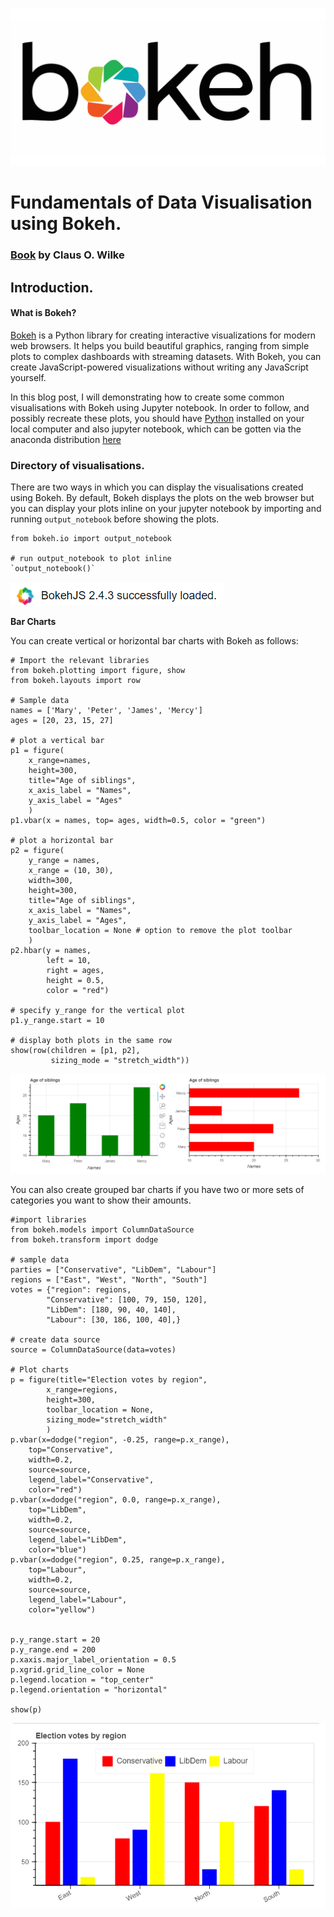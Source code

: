 ![Bokeh](bokeh.png)

# Fundamentals of Data Visualisation using Bokeh.

### [Book](https://clauswilke.com/dataviz/index.html) by Claus O. Wilke

## Introduction.

#### What is Bokeh?

[Bokeh](https://docs.bokeh.org/en/latest/index.html) is a Python library for creating interactive visualizations for modern web browsers. It helps you build beautiful graphics, ranging from simple plots to complex dashboards with streaming datasets. With Bokeh, you can create JavaScript-powered visualizations without writing any JavaScript yourself.

In this blog post, I will demonstrating how to create some common visualisations with Bokeh using Jupyter notebook. In order to follow, and possibly recreate these plots, you should have [Python](https://www.python.org) installed on your local computer and also jupyter notebook, which can be gotten via the anaconda distribution [here](https://www.anaconda.org)

### Directory of visualisations.

There are two ways in which you can display the visualisations created using Bokeh. By default, Bokeh displays the plots on the web browser but you can display your plots inline on your jupyter notebook by importing and running `output_notebook` before showing the plots.


    from bokeh.io import output_notebook
    
    # run output_notebook to plot inline
    `output_notebook()`

![output](bokeh_loaded.png)
    
 **Bar Charts**

You can create vertical or horizontal bar charts with Bokeh as follows:


    # Import the relevant libraries
    from bokeh.plotting import figure, show
    from bokeh.layouts import row

    # Sample data
    names = ['Mary', 'Peter', 'James', 'Mercy']
    ages = [20, 23, 15, 27]
    
    # plot a vertical bar
    p1 = figure(
        x_range=names,
        height=300,
        title="Age of siblings",
        x_axis_label = "Names",
        y_axis_label = "Ages"
        )
    p1.vbar(x = names, top= ages, width=0.5, color = "green")

    # plot a horizontal bar
    p2 = figure(
        y_range = names,
        x_range = (10, 30),
        width=300,
        height=300,
        title="Age of siblings",
        x_axis_label = "Names",
        y_axis_label = "Ages",
        toolbar_location = None # option to remove the plot toolbar
        )
    p2.hbar(y = names,
            left = 10,
            right = ages,
            height = 0.5,
            color = "red")

    # specify y_range for the vertical plot
    p1.y_range.start = 10

    # display both plots in the same row
    show(row(children = [p1, p2], 
             sizing_mode = "stretch_width"))


![bars](bar.png "Horizontal and vertical bars.")

You can also create grouped bar charts if you have two or more sets of categories you want to show their amounts.

    #import libraries
    from bokeh.models import ColumnDataSource
    from bokeh.transform import dodge

    # sample data
    parties = ["Conservative", "LibDem", "Labour"]
    regions = ["East", "West", "North", "South"]
    votes = {"region": regions,
            "Conservative": [100, 79, 150, 120],
            "LibDem": [180, 90, 40, 140],
            "Labour": [30, 186, 100, 40],}

    # create data source
    source = ColumnDataSource(data=votes)

    # Plot charts
    p = figure(title="Election votes by region",
            x_range=regions,
            height=300,
            toolbar_location = None,
            sizing_mode="stretch_width"
            )
    p.vbar(x=dodge("region", -0.25, range=p.x_range),
        top="Conservative",
        width=0.2,
        source=source,
        legend_label="Conservative",
        color="red")
    p.vbar(x=dodge("region", 0.0, range=p.x_range),
        top="LibDem",
        width=0.2,
        source=source,
        legend_label="LibDem",
        color="blue")
    p.vbar(x=dodge("region", 0.25, range=p.x_range),
        top="Labour",
        width=0.2,
        source=source,
        legend_label="Labour",
        color="yellow")


    p.y_range.start = 20
    p.y_range.end = 200
    p.xaxis.major_label_orientation = 0.5
    p.xgrid.grid_line_color = None
    p.legend.location = "top_center"
    p.legend.orientation = "horizontal"

    show(p)


![elections](election_bar_plot.png "Grouped bar chart")
